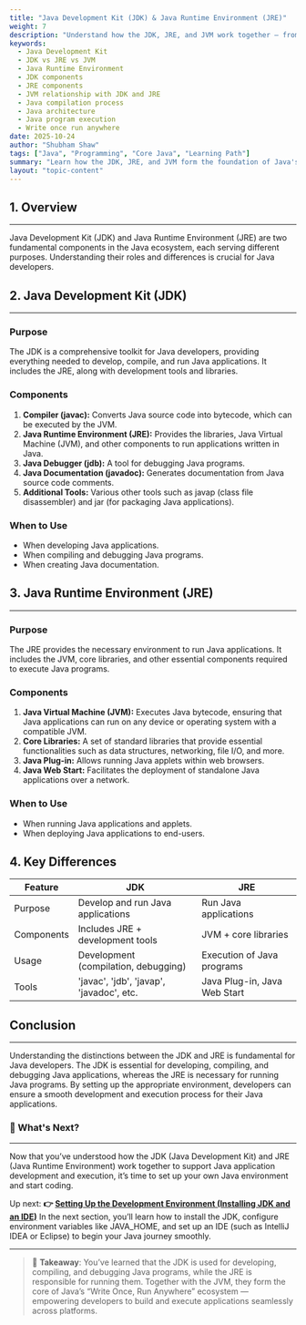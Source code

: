 ```yaml
---
title: "Java Development Kit (JDK) & Java Runtime Environment (JRE)"
weight: 7
description: "Understand how the JDK, JRE, and JVM work together — from writing and compiling code to executing Java applications across platforms."
keywords:
  - Java Development Kit
  - JDK vs JRE vs JVM
  - Java Runtime Environment
  - JDK components
  - JRE components
  - JVM relationship with JDK and JRE
  - Java compilation process
  - Java architecture
  - Java program execution
  - Write once run anywhere
date: 2025-10-24
author: "Shubham Shaw"
tags: ["Java", "Programming", "Core Java", "Learning Path"]
summary: "Learn how the JDK, JRE, and JVM form the foundation of Java's runtime environment — covering their components, roles, and interactions in program execution."
layout: "topic-content"
---
```


## 1. Overview

---

Java Development Kit (JDK) and Java Runtime Environment (JRE) are two fundamental components in the Java ecosystem, each serving different purposes. Understanding their roles and differences is crucial for Java developers.

## 2. Java Development Kit (JDK)

---

### Purpose

The JDK is a comprehensive toolkit for Java developers, providing everything needed to develop, compile, and run Java applications. It includes the JRE, along with development tools and libraries.

### Components

1. **Compiler (javac):** Converts Java source code into bytecode, which can be executed by the JVM.
2. **Java Runtime Environment (JRE):** Provides the libraries, Java Virtual Machine (JVM), and other components to run applications written in Java.
3. **Java Debugger (jdb):** A tool for debugging Java programs.
4. **Java Documentation (javadoc):** Generates documentation from Java source code comments.
5. **Additional Tools:** Various other tools such as javap (class file disassembler) and jar (for packaging Java applications).

### When to Use

- When developing Java applications.
- When compiling and debugging Java programs.
- When creating Java documentation.

## 3. Java Runtime Environment (JRE)

---

### Purpose

The JRE provides the necessary environment to run Java applications. It includes the JVM, core libraries, and other essential components required to execute Java programs.

### Components

1. **Java Virtual Machine (JVM):** Executes Java bytecode, ensuring that Java applications can run on any device or operating system with a compatible JVM.
2. **Core Libraries:** A set of standard libraries that provide essential functionalities such as data structures, networking, file I/O, and more.
3. **Java Plug-in:** Allows running Java applets within web browsers.
4. **Java Web Start:** Facilitates the deployment of standalone Java applications over a network.

### When to Use

- When running Java applications and applets.
- When deploying Java applications to end-users.

## 4. Key Differences

| Feature    | JDK                                      | JRE                          |
| ---------- | ---------------------------------------- | ---------------------------- |
| Purpose    | Develop and run Java applications        | Run Java applications        |
| Components | Includes JRE + development tools         | JVM + core libraries         |
| Usage      | Development (compilation, debugging)     | Execution of Java programs   |
| Tools      | 'javac', 'jdb', 'javap', 'javadoc', etc. | Java Plug-in, Java Web Start |

## Conclusion

---

​Understanding the distinctions between the JDK and JRE is fundamental for Java developers. The JDK is essential for developing, compiling, and debugging Java applications, whereas the JRE is necessary for running Java programs. By setting up the appropriate environment, developers can ensure a smooth development and execution process for their Java applications.

### 🔗 What's Next?

---

Now that you’ve understood how the JDK (Java Development Kit) and JRE (Java Runtime Environment) work together to support Java application development and execution, it’s time to set up your own Java environment and start coding.

Up next:
**👉 [Setting Up the Development Environment (Installing JDK and an IDE)](/learning/foundational-skills/core-java/1_introduction-to-java/1_8_setting-up-dev-env/)**
In the next section, you’ll learn how to install the JDK, configure environment variables like JAVA_HOME, and set up an IDE (such as IntelliJ IDEA or Eclipse) to begin your Java journey smoothly.

---

> 📝 **Takeaway**: You’ve learned that the JDK is used for developing, compiling, and debugging Java programs, while the JRE is responsible for running them. Together with the JVM, they form the core of Java’s “Write Once, Run Anywhere” ecosystem — empowering developers to build and execute applications seamlessly across platforms.
